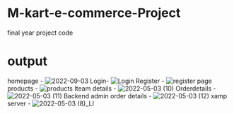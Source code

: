 # M-kart-e-commerce-Project
final year project code 
# output
homepage - ![2022-09-03](https://user-images.githubusercontent.com/112685312/188265946-6f30576b-a031-4129-8ce2-644218e1e1f4.png)
Login- ![Login](https://user-images.githubusercontent.com/112685312/188265973-840c5375-7d37-438e-8a29-75efaf151555.png)
Register - ![register page](https://user-images.githubusercontent.com/112685312/188266001-a73153b0-4e1a-4c60-bdc2-788631e890ed.png)
products - ![products](https://user-images.githubusercontent.com/112685312/188266024-f98160af-a49f-4be6-b480-a22b91468782.png)
Iteam details - ![2022-05-03 (10)](https://user-images.githubusercontent.com/112685312/188266046-ba55ff35-c471-4dd6-85ec-df76dd6fbf86.png)
Orderdetails - ![2022-05-03 (11)](https://user-images.githubusercontent.com/112685312/188266079-49b8f5a4-1261-4bec-84f0-5c3799fb5b76.png)
Backend admin order details - ![2022-05-03 (12)](https://user-images.githubusercontent.com/112685312/188266110-eb1bf934-5aa2-4cc4-b3df-ef0ef5be71b0.png)
xamp server - ![2022-05-03 (8)_LI](https://user-images.githubusercontent.com/112685312/188266143-40ed4995-dd1f-4f56-929a-e498994b6794.jpg)
